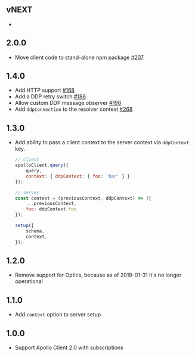 ## vNEXT

- 

## 2.0.0

- Move client code to stand-alone npm package [#207](https://github.com/Swydo/ddp-apollo/pull/207)

## 1.4.0

- Add HTTP support [#168](https://github.com/Swydo/ddp-apollo/pull/168)
- Add a DDP retry switch [#186](https://github.com/Swydo/ddp-apollo/pull/186)
- Allow custom DDP message observer [#198](https://github.com/Swydo/ddp-apollo/pull/198)
- Add `ddpConnection` to the resolver context [#268](https://github.com/Swydo/ddp-apollo/pull/268)

## 1.3.0

- Add ability to pass a client context to the server context via `ddpContext` key.
  ```js
  // client
  apolloClient.query({
      query,
      context: { ddpContext: { foo: 'bar' } }
  });

  // server
  const context = (previousContext, ddpContext) => ({
      ...previousContext,
      foo: ddpContext.foo
  });

  setup({
      schema,
      context,
  });
  ```

## 1.2.0

- Remove support for Optics, because as of 2018-01-31 it's no longer operational

## 1.1.0

- Add `context` option to server setup

## 1.0.0

- Support Apollo Client 2.0 with subscriptions
